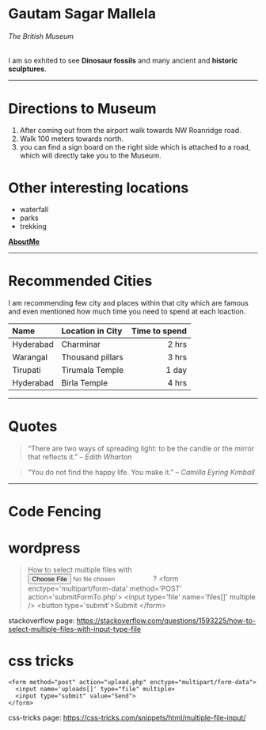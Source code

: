 # Gautam Sagar Mallela
###### The British Museum

I am so exhited to see **Dinosaur fossils** and many ancient and **historic sculptures**.

---

# Directions to Museum

1. After coming out from the airport walk towards NW Roanridge road.
2. Walk 100 meters towards north.
3. you can find a sign board on the right side which is attached to a road, which will directly take you to the Museum.


# Other interesting locations

* waterfall
* parks
* trekking



**[AboutMe](AboutMe.md)**

---

# Recommended Cities 

I am recommending few city and places within that city which are famous and even mentioned how much time you need to spend at each loaction.


| Name | Location in City | Time to spend |
|:-----|:-----------------|--------------:|
| Hyderabad | Charminar   |  2 hrs        |
| Warangal  | Thousand pillars | 3 hrs    | 
| Tirupati  | Tirumala Temple  |  1 day   | 
| Hyderabad | Birla Temple     | 4 hrs    |

---

# Quotes

> “There are two ways of spreading light: to be the candle or the mirror that reflects it.”  – *Edith Wharton*

> “You do not find the happy life. You make it.” – *Camilla Eyring Kimball*

---

# Code Fencing

# wordpress

> How to select multiple files with <input type="file">?
> \<form enctype='multipart/form-data' method='POST' action='submitFormTo.php'> 
> \<input type='file' name='files[]' multiple />
> \<button type='submit'>Submit</button>
> \</form>

stackoverflow page: <https://stackoverflow.com/questions/1593225/how-to-select-multiple-files-with-input-type-file>

# css tricks

```
<form method="post" action="upload.php" enctype="multipart/form-data">
  <input name='uploads[]' type="file" multiple>
  <input type="submit" value="Send">
</form>
```
css-tricks page: <https://css-tricks.com/snippets/html/multiple-file-input/>

